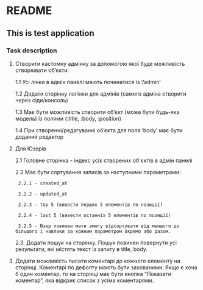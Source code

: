 # README

## This is test application

### Task description

1. Створити кастомну адмінку за допомогою якої буде можливість створювати об’єкти:

    1.1 Усі лінки в адмін панелі мають починатися із ‘/admin’

    1.2 Додати сторінку логінки для адмінів (самого адміна створити через сіди/консоль)

    1.3 Має бути можливість створити об’єкт (може бути будь-яка модель) із полями (:title, :body, :position)

    1.4 При створенні/редагуванні об’єкта для поля ‘body’ має бути доданий редактор

2. Для Юзeрів

    2.1 Головне сторінка - індекс усіх створених об'єктів в адмін панелі

    2.2 Має бути сортування записів за наступними параметрами:

        2.2.1 - created_at

        2.2.2 - updated_at

        2.2.3 - top 5 (вивести перших 5 елементів по позиції)

        2.2.4 - last 5 (вивести останніх 5 елементів по позиції)

        2.2.5 - Юзер повинен мати змогу відсортувати від меншого до більшого і навпаки за кожним параметром окремо або разом.

    2.3. Додати пошук на сторінку. Пошук повинен повернути усі результати, які    містять текст із запиту в title, body.

3. Додати можливість писати коментарі до кожного елементу на сторінці. Коментарі по дефолту мають бути захованими. Якщо є хоча б один коментар, то на сторінці має бути кнопка “Показати коментар”, яка відкриє список з усіма коментарями.